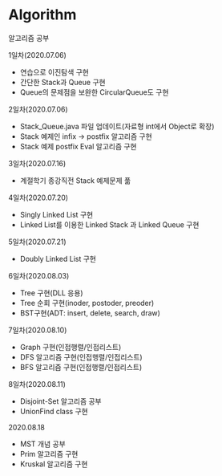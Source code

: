 # Algorithm
 알고리즘 공부



1일차(2020.07.06)

+ 연습으로 이진탐색 구현
+ 간단한 Stack과 Queue 구현
+ Queue의 문제점을 보완한 CircularQueue도 구현

2일차(2020.07.06)

+ Stack_Queue.java 파일 업데이트(자료형 int에서 Object로 확장)
+ Stack 예제인 infix -> postfix 알고리즘 구현
+ Stack 예제 postfix Eval 알고리즘 구현

3일차(2020.07.16)

+ 계절학기 종강직전 Stack 예제문제 풂

4일차(2020.07.20)

+ Singly Linked List 구현
+ Linked List를 이용한 Linked Stack 과 Linked Queue 구현

5일차(2020.07.21)

+ Doubly Linked List 구현

6일차(2020.08.03)

+ Tree 구현(DLL 응용)
+ Tree 순회 구현(inoder, postoder, preoder)
+ BST구현(ADT: insert, delete, search, draw)

7일차(2020.08.10)

+ Graph 구현(인접행렬/인접리스트)
+ DFS 알고리즘 구현(인접행렬/인접리스트)
+ BFS 알고리즘 구현(인접행렬/인접리스트)

8일차(2020.08.11)

+ Disjoint-Set 알고리즘 공부
+ UnionFind class 구현

2020.08.18

+ MST 개념 공부
+ Prim 알고리즘 구현
+ Kruskal 알고리즘 구현